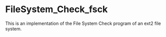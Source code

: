 # FileSystem_Check_fsck

This is an implementation of the File System Check program of an ext2 file system.
